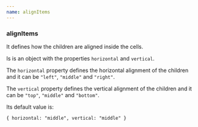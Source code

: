 ```yaml
---
name: alignItems
---
```


### alignItems

It defines how the children are aligned inside the cells.

Is is an object with the properties `horizontal` and `vertical`.

The `horizontal` property defines the horizontal alignment of the children and it can be `"left"`, `"middle"` and `"right"`.

The `vertical` property defines the vertical alignment of the children and it can be `"top"`, `"middle"` and `"bottom"`.

Its default value is:

`{ horizontal: "middle", vertical: "middle" }`
